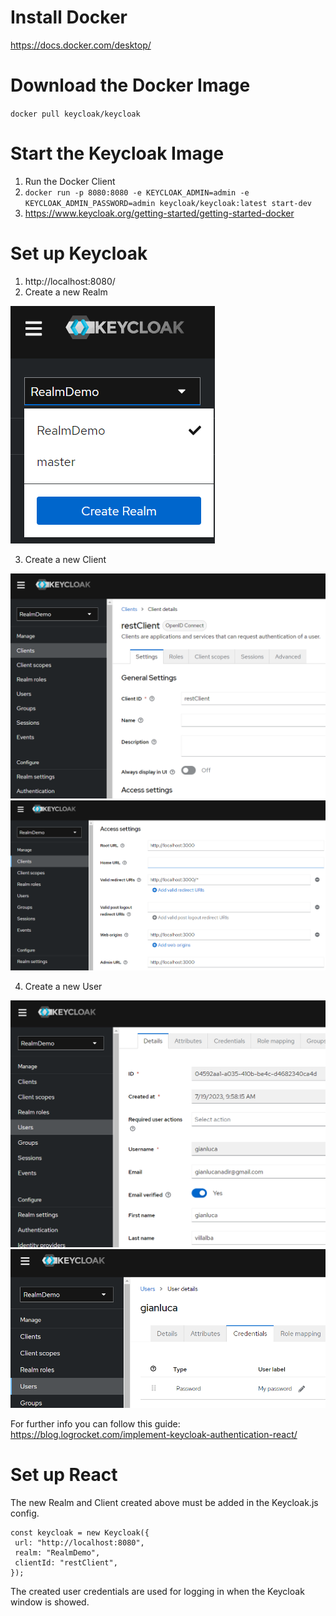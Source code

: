# Install Docker

https://docs.docker.com/desktop/

# Download the Docker Image

`docker pull keycloak/keycloak`

# Start the Keycloak Image

1. Run the Docker Client
2. `docker run -p 8080:8080 -e KEYCLOAK_ADMIN=admin -e KEYCLOAK_ADMIN_PASSWORD=admin keycloak/keycloak:latest start-dev`
3. https://www.keycloak.org/getting-started/getting-started-docker

# Set up Keycloak

1. http://localhost:8080/
2. Create a new Realm

![alt text](/images/realm.png "Realm")

3. Create a new Client

![alt text](/images/client1.png "Realm")
![alt text](/images/client2.png "Realm")

4. Create a new User

![alt text](/images/user1.png "Realm")
![alt text](/images/user2.png "Realm")

For further info you can follow this guide: https://blog.logrocket.com/implement-keycloak-authentication-react/
# Set up React

The new Realm and Client created above must be added in the Keycloak.js config.

```
const keycloak = new Keycloak({
 url: "http://localhost:8080",
 realm: "RealmDemo",
 clientId: "restClient",
});
```

The created user credentials are used for logging in when the Keycloak window is showed.
